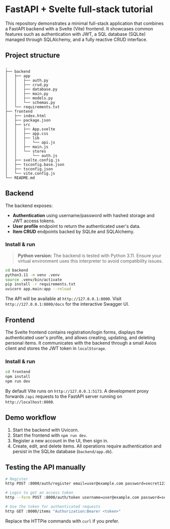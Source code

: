 # FastAPI + Svelte full-stack tutorial

This repository demonstrates a minimal full-stack application that combines a FastAPI backend with a Svelte (Vite) frontend. It showcases common features such as authentication with JWT, a SQL database (SQLite) managed through SQLAlchemy, and a fully reactive CRUD interface.

## Project structure

```
.
├── backend
│   ├── app
│   │   ├── auth.py
│   │   ├── crud.py
│   │   ├── database.py
│   │   ├── main.py
│   │   ├── models.py
│   │   └── schemas.py
│   └── requirements.txt
├── frontend
│   ├── index.html
│   ├── package.json
│   ├── src
│   │   ├── App.svelte
│   │   ├── app.css
│   │   ├── lib
│   │   │   └── api.js
│   │   ├── main.js
│   │   └── stores
│   │       └── auth.js
│   ├── svelte.config.js
│   ├── tsconfig.base.json
│   ├── tsconfig.json
│   └── vite.config.js
└── README.md
```

## Backend

The backend exposes:

- **Authentication** using username/password with hashed storage and JWT access tokens.
- **User profile** endpoint to return the authenticated user's data.
- **Item CRUD** endpoints backed by SQLite and SQLAlchemy.

### Install & run

> **Python version:** The backend is tested with Python 3.11. Ensure your virtual
> environment uses this interpreter to avoid compatibility issues.

```bash
cd backend
python3.11 -m venv .venv
source .venv/bin/activate
pip install -r requirements.txt
uvicorn app.main:app --reload
```

The API will be available at `http://127.0.0.1:8000`. Visit `http://127.0.0.1:8000/docs` for the interactive Swagger UI.

## Frontend

The Svelte frontend contains registration/login forms, displays the authenticated user's profile, and allows creating, updating, and deleting personal items. It communicates with the backend through a small Axios client and stores the JWT token in `localStorage`.

### Install & run

```bash
cd frontend
npm install
npm run dev
```

By default Vite runs on `http://127.0.0.1:5173`. A development proxy forwards `/api` requests to the FastAPI server running on `http://localhost:8000`.

## Demo workflow

1. Start the backend with Uvicorn.
2. Start the frontend with `npm run dev`.
3. Register a new account in the UI, then sign in.
4. Create, edit, and delete items. All operations require authentication and persist in the SQLite database (`backend/app.db`).

## Testing the API manually

```bash
# Register
http POST :8000/auth/register email=user@example.com password=secret123

# Login to get an access token
http --form POST :8000/auth/token username=user@example.com password=secret123

# Use the token for authenticated requests
http GET :8000/items "Authorization:Bearer <token>"
```

Replace the HTTPie commands with `curl` if you prefer.
